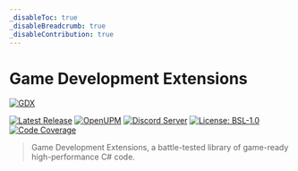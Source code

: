 ```yaml
---
_disableToc: true
_disableBreadcrumb: true
_disableContribution: true
---
```

# Game Development Extensions
[![GDX](/images/home/gdx-banner.png)](https://github.com/dotBunny/GDX)

[![Latest Release](https://img.shields.io/github/release/dotBunny/GDX.svg?logo=github)](https://github.com/dotBunny/GDX/releases)
[![OpenUPM](https://img.shields.io/npm/v/com.dotbunny.gdx?label=openupm&registry_uri=https://package.openupm.com)](https://openupm.com/packages/com.dotbunny.gdx/)
[![Discord Server](https://img.shields.io/discord/582190573897908224.svg?label=discord&logo=discord&color=informational)](https://discord.gg/EcceFGAuJs)
[![License: BSL-1.0](https://img.shields.io/badge/License-BSL-blue.svg)](https://github.com/dotBunny/GDX/blob/main/LICENSE)
[![Code Coverage](/reports/coverage/Report/badge_linecoverage.svg)](/reports/coverage/Report/index.html)

> Game Development Extensions, a battle-tested library of game-ready high-performance C# code.